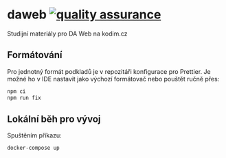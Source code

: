 # daweb [![quality assurance](https://github.com/Czechitas-podklady-WEB/daweb-vyuka/actions/workflows/quality-assurance.yml/badge.svg)](https://github.com/Czechitas-podklady-WEB/daweb-vyuka/actions)

Studijní materiály pro DA Web na kodim.cz

## Formátování

Pro jednotný formát podkladů je v repozitáři konfigurace pro Prettier. Je možné ho v IDE nastavit jako výchozí formátovač nebo pouštět ručně přes:

```sh
npm ci
npm run fix
```

## Lokální běh pro vývoj

Spuštěním příkazu:

```sh
docker-compose up
```
